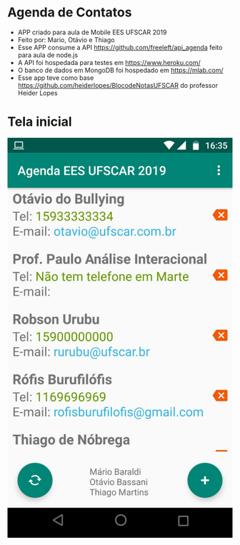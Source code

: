 # Agenda de Contatos
- APP criado para aula de Mobile EES UFSCAR 2019
- Feito por: Mario, Otávio e Thiago
- Esse APP consume a API https://github.com/freeleft/api_agenda feito para aula de node.js 
- A API foi hospedada para testes em https://www.heroku.com/
- O banco de dados em MongoDB foi hospedado em https://mlab.com/
- Esse app teve como base https://github.com/heiderlopes/BlocodeNotasUFSCAR do professor Heider Lopes


# Tela inicial
![alt text](https://raw.githubusercontent.com/freeleft/api_agenda/master/images/ff6ca5a6-f9f3-471d-b83a-560619f15455.jpg)
